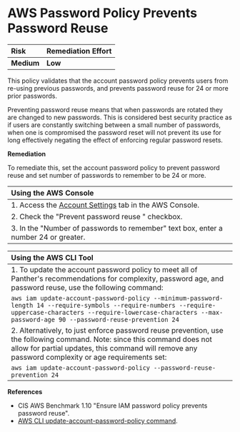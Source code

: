 # AWS Password Policy Prevents Password Reuse

| Risk       | Remediation Effort |
| :--------- | :----------------- |
| **Medium** | **Low**            |

This policy validates that the account password policy prevents users from re-using previous passwords, and prevents password reuse for 24 or more prior passwords.

Preventing password reuse means that when passwords are rotated they are changed to new passwords. This is considered best security practice as if users are constantly switching between a small number of passwords, when one is compromised the password reset will not prevent its use for long effectively negating the effect of enforcing regular password resets.

**Remediation**

To remediate this, set the account password policy to prevent password reuse and set number of passwords to remember to be 24 or more.

| Using the AWS Console                                                                                                |
| :------------------------------------------------------------------------------------------------------------------- |
| 1. Access the [Account Settings](https://console.aws.amazon.com/iam/home?#/account_settings) tab in the AWS Console. |
| 2. Check the "Prevent password reuse " checkbox.                                                                     |
| 3. In the "Number of passwords to remember" text box, enter a number 24 or greater.                                  |

| Using the AWS CLI Tool                                                                                                                                                                                                         |
| :----------------------------------------------------------------------------------------------------------------------------------------------------------------------------------------------------------------------------- |
| 1. To update the account password policy to meet all of Panther's recommendations for complexity, password age, and password reuse, use the following command:                                                                 |
| `aws iam update-account-password-policy --minimum-password-length 14 --require-symbols --require-numbers --require-uppercase-characters --require-lowercase-characters --max-password-age 90 --password-reuse-prevention 24`   |
| 2. Alternatively, to just enforce password reuse prevention, use the following command. Note: since this command does not allow for partial updates, this command will remove any password complexity or age requirements set: |
| `aws iam update-account-password-policy --password-reuse-prevention 24`                                                                                                                                                        |

**References**

- CIS AWS Benchmark 1.10 "Ensure IAM password policy prevents password reuse".
- [AWS CLI update-account-password-policy command](https://docs.aws.amazon.com/cli/latest/reference/iam/update-account-password-policy.html).
